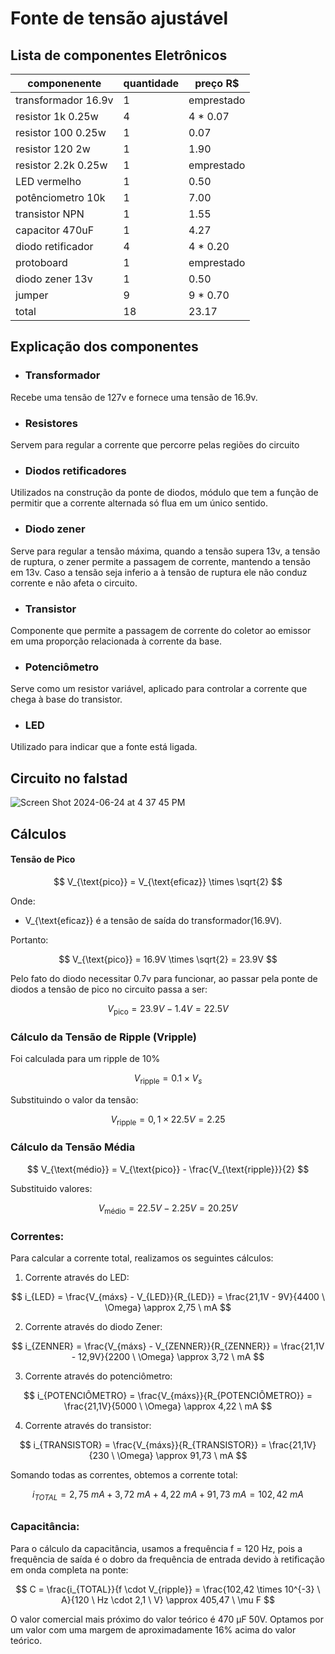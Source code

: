 # Fonte de tensão ajustável
## Lista de componentes Eletrônicos
| componenente | quantidade | preço R$|
| ------------- | ----------- | ------------- |
| transformador 16.9v | 1 | emprestado |
| resistor 1k 0.25w | 4 | 4 * 0.07 |
| resistor 100 0.25w | 1 | 0.07 |
| resistor 120 2w | 1 | 1.90 |
| resistor 2.2k 0.25w | 1 | emprestado |
| LED vermelho | 1 | 0.50 |
| potênciometro 10k | 1 | 7.00 |
| transistor NPN | 1 | 1.55 |
| capacitor 470uF | 1 | 4.27 |
| diodo retificador | 4 | 4 * 0.20 |
| protoboard | 1 | emprestado |
| diodo zener 13v | 1 | 0.50 |
| jumper | 9 | 9 * 0.70|
| total | 18 | 23.17 |

## Explicação dos componentes
* ### Transformador
Recebe uma tensão de 127v e fornece uma tensão de 16.9v.
* ### Resistores
Servem para regular a corrente que percorre pelas regiões do circuito
* ### Diodos retificadores
Utilizados na construção da ponte de diodos, módulo que tem a função de permitir que a corrente alternada só flua em um único sentido.
* ### Diodo zener
Serve para regular a tensão máxima, quando a tensão supera 13v, a tensão de ruptura, o zener permite a passagem de corrente, mantendo a tensão em 13v. Caso a tensão seja inferio a à tensão de ruptura ele não conduz corrente e não afeta o circuito.
* ### Transistor
Componente que permite a passagem de corrente do coletor ao emissor em uma proporção relacionada à corrente da base.
* ### Potenciômetro
Serve como um resistor variável, aplicado para controlar a corrente que chega à base do transistor.
* ### LED
Utilizado para indicar que a fonte está ligada.

## Circuito no falstad
![Screen Shot 2024-06-24 at 4 37 45 PM](https://github.com/arturkenzo/Fonte-12v/assets/170135026/58c8345f-d820-4dd6-b9ad-2a56ab3fc841)

## Cálculos

#### Tensão de Pico
$$ V_{\text{pico}} = V_{\text{eficaz}} \times \sqrt{2} $$

Onde:
- V_{\text{eficaz}} é a tensão de saída do transformador(16.9V).

Portanto:

$$ V_{\text{pico}} = 16.9V \times \sqrt{2} = 23.9V $$

Pelo fato do diodo necessitar 0.7v para funcionar, ao passar pela ponte de diodos a tensão de pico no circuito passa a ser:

$$  V_{\text{pico}} = 23.9V - 1.4V = 22.5V $$

### Cálculo da Tensão de Ripple (Vripple)

Foi calculada para um ripple de 10%

$$ V_{\text{ripple}} = 0.1 \times V_s $$

Substituindo o valor da tensão:

$$ V_{\text{ripple}} = 0,1 \times 22.5V = 2.25 $$

### Cálculo da Tensão Média

$$ V_{\text{médio}} = V_{\text{pico}} - \frac{V_{\text{ripple}}}{2} $$

Substituido valores:

$$ V_{\text{médio}} = 22.5V - 2.25V = 20.25V $$
    
### Correntes:

Para calcular a corrente total, realizamos os seguintes cálculos:

1. Corrente através do LED:

$$ i_{LED} = \frac{V_{máxs} - V_{LED}}{R_{LED}} = \frac{21,1V - 9V}{4400 \ \Omega} \approx 2,75 \ mA $$

2. Corrente através do diodo Zener:

$$ i_{ZENNER} = \frac{V_{máxs} - V_{ZENNER}}{R_{ZENNER}} = \frac{21,1V - 12,9V}{2200 \ \Omega} \approx 3,72 \ mA $$

3. Corrente através do potenciômetro:

$$ i_{POTENCIÔMETRO} = \frac{V_{máxs}}{R_{POTENCIÔMETRO}} = \frac{21,1V}{5000 \ \Omega} \approx 4,22 \ mA $$

4. Corrente através do transistor:

$$ i_{TRANSISTOR} = \frac{V_{máxs}}{R_{TRANSISTOR}} = \frac{21,1V}{230 \ \Omega} \approx 91,73 \ mA $$

Somando todas as correntes, obtemos a corrente total:

$$ i_{TOTAL} = 2,75 \ mA + 3,72 \ mA + 4,22 \ mA + 91,73 \ mA = 102,42 \ mA $$

##
### Capacitância:

Para o cálculo da capacitância, usamos a frequência f = 120 Hz, pois a frequência de saída é o dobro da frequência de entrada devido à retificação em onda completa na ponte:

$$ C = \frac{i_{TOTAL}}{f \cdot V_{ripple}} = \frac{102,42 \times 10^{-3} \ A}{120 \ Hz \cdot 2,1 \ V} \approx 405,47 \ \mu F $$

O valor comercial mais próximo do valor teórico é 470 µF 50V. Optamos por um valor com uma margem de aproximadamente 16% acima do valor teórico.

##





